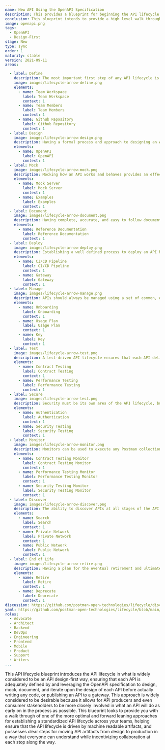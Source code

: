 ```yaml
---
name: New API Using the OpenAPI Specification
description: This provides a blueprint for beginning the API lifecycle by designing a new API using an OpenAPI, showing one possible lifecycle from end to end. Approaching the API lifecycle in a design-first way, while ensuring all the other essential areas of the API lifecycle are present.
conclusion: This blueprint intends to provide a high level walk through of one possible way of defining a standardized API lifecycle which is centered around an API design-first approach to delivering an API with OpenAPI at the center. This view of the API lifecycle will not work for all teams and for all APIs, but it does provide one possible overview that may work for many situations. Each element within this blueprint works to provide a simple overview of what is involved across the entire life of an API, with more detail present on the detail page for each element (if you are viewing this on the API lifecycle project site). If you are reading this via a PDF or printed version you can visit the landing page for this blueprint to access more information and view specific actions you might possibly consider taking as part of applying each element of this proposed lifecycle within your own operations. This blueprint is a living document and will continue to evolve and be added to over time based upon feedback from readers. If you have any questions, feedback, or feel like there is more information you need, feel free to jump on the Github discussion for this blueprint, or any of the individual elements present--the value this blueprint provides is actively defined by the feedback community members like you.
image: openapi.png
tags:
  - OpenAPI
  - Design-First
stage: New
type: sync
order: 1
maturity: stable
version: 2021-09-11
areas:  

  - label: Define
    description: The most important first step of any API lifecycle is to make sure the operations around an API are properly defined, laying the foundation for being able to effectively design and bring an API to life, while also establishing a known place, or places to go to get all the information you need regarding each individual API, or groups of APIs. A little planning and organization at this early step of the API journey can go a long way towards ensuring the overall health and velocity of an API, and the applications and integrations that will depend on each internal, partner, or public API being delivered.
    image: images/lifecycle-arrow-define.png
    elements:
      - name: Team Workspace
        label: Team Workspace
        context: 1
      - name: Team Members
        label: Team Members   
        context: 1    
      - name: Github Repository
        label: Github Repository
        context: 1
  - label: Design
    image: images/lifecycle-arrow-design.png
    description: Having a formal process and approach to designing an API helps establish consistency and the precision of each API that ends up in production, ensuring that APIs are developed using common patterns across an industry, and within an organization, establishing known practices for shaping the surface area and behaviors of APIs that applications are depending upon. API design is something that just doesn’t impact the way an API is used, it is something that impacts almost every stop along the API lifecycle, and will reduce friction and increase velocity throughout the evolution of each API, and the applications and integrations that depend upon them.
    elements:
      - name: OpenAPI
        label: OpenAPI      
        context: 1
  - label: Mock
    image: images/lifecycle-arrow-mock.png
    description: Mocking how an API works and behaves provides an effective way for teams to collaborate, communicate, and iterate as part of the design of an API, but it also is something that can be used as part of testing, or just providing a sandbox environment for API consumers to learn before they actually begin working with any API in production. Effectively mocking an API takes a little time to set up and configure properly, but once available it will help reduce friction across the entire API lifecycle, helping teams more effectively communicate around an API throughout its journey.
    elements:
      - name: Mock Server
        label: Mock Server
        context: 1
      - name: Examples
        label: Examples 
        context: 1
  - label: Document
    image: images/lifecycle-arrow-document.png
    description: Having complete, accurate, and easy to follow documentation is essential for all APIs, and is something that  alleviates the number one pain point for API consumers when it comes to onboarding with any API, expanding the number of API paths an application puts to work. Modern approaches to producing API documentation have moved beyond a single static version of documentation simply published to a portal, as well as there being potentially multiple forms of documentation for any single API. Helping API producers onboard consumers easier, reduce the cognitive load when understanding what an API does, and properly define specific business use cases of an API being put to work in an application or as part of an integration.
    elements:
      - name: Reference Documentation
        label: Reference Documentation 
        context: 1  
  - label: Deploy
    image: images/lifecycle-arrow-deploy.png
    description: Establishing a well defined process to deploy an API helps teams bring new APIs to life, as well as assists them in more efficiently delivering each future iteration of an API in a consistent and repeatable way. Making sure APIs are deployed using known development, staging, production, and other agreed upon stages that actively apply other elements like documentation, testing, while natively contributing to observability. API deployment practices will likely have been well established as part of an organization’s traditional software development lifecycle, but is something that should be open to defining, standardizing, and making more repeatable and observable as part of the API lifecycle. The API deployment portion of the API lifecycle will be the most difficult for teams to properly define, articulate, and standardize across teams, but it will continue to be one of the most critical areas of the API lifecycle to do this for, otherwise it will be guaranteed to be a repeated source of friction across API operations.
    elements:
      - name: CI/CD Pipeline
        label: CI/CD Pipeline
        context: 1
      - name: Gateway
        label: Gateway     
        context: 1   
  - label: Manage
    image: images/lifecycle-arrow-manage.png
    description: APIs should always be managed using a set of common, well-defined set of policies that define and govern how APIs are accessed via all stages of the API lifecycle, ensuring that every API has appropriate authentication, rate limits, logging, and other essential requirements of managing APIs at scale, helping strike a balance between making APIs accessible and the privacy and security concerns that exist. As API gateways and management solutions have been commoditized, many of the essential elements like documentation and testing have expanded into their own areas of the API lifecycle, leaving us with a core set of elements that can be applied by teams to help manage how APIs are put to work in applications and as part of system to system integrations.
    elements:
      - name: Onboarding
        label: Onboarding
        context: 1
      - name: Usage Plan
        label: Usage Plan    
        context: 1
      - name: Key
        label: Key       
        context: 1               
  - label: Test
    image: images/lifecycle-arrow-test.png
    description: A test-driven API lifecycle ensures that each API delivers the intended outcomes it was developed for in the first place, providing manual as well as automated ways to ensure an API hasn't changed unexpectedly and is as performant as required, helping establish a high quality of service consistently across all APIs. API testing should not be an afterthought and should be a default aspect of the API lifecycle for any API being put into production. API testing takes a solid investment in establishing proper testing practices across teams, but once you do the work to establish a baseline of testing, properly train teams on the process and tooling involved, the investment will pay off down the road.
    elements:
      - name: Contract Testing
        label: Contract Testing  
        context: 1 
      - name: Performance Testing
        label: Performance Testing   
        context: 1
  - label: Secure
    image: images/lifecycle-arrow-test.png
    description: Security must be its own area of the API lifecycle, but it is something that should span testing, authentication, and potentially other areas of the API lifecycle. Over the last five years the world of API security has expanded, while also moving further left in the API lifecycle as part of a devops shift in how APIs are delivered. There are a number of elements present when it comes to security, but depending on the overall maturity of API operations the available resources and prioritization available to adequately realize these elements vary.
    elements:
      - name: Authentication
        label: Authentication
        context: 1         
      - name: Security Testing
        label: Security Testing   
        context: 1        
  - label: Monitor
    image: images/lifecycle-arrow-monitor.png
    description: Monitors can be used to execute any Postman collection applied to any environment. Due to the versatility of what a Postman collection can define, collections turn monitors into a powerful API automation and orchestration tool. Beginning with the ability to schedule contract, performance, and other types of tests, but then also allowing for automating specific workflows across many different APIs. Since collections can be used to define anything that can be defined via an API, monitors can be used to schedule the running of each capability from multiple cloud regions, applying many different environmental variables. Making monitors an essential, versatile, and executable part of defining how the API lifecycle works.
    elements:
      - name: Contract Testing Monitor
        label: Contract Testing Monitor  
        context: 1 
      - name: Performance Testing Monitor
        label: Performance Testing Monitor   
        context: 1
      - name: Security Testing Monitor
        label: Security Testing Monitor                          
        context: 1
  - label: Discover
    image: images/lifecycle-arrow-discover.png
    description: The ability to discover APIs at all stages of the API lifecycle is essential for reducing redundancy across operations, helping teams find existing APIs before they develop new ones, properly matching API consumers with the right APIs, while supporting documentation, relevant workflows, and the feedback loops that exist as part of the operation of APIs internally within the enterprise, or externally with 3rd party developers. API discovery does not live at the beginning or the end of the API lifecycle, but should be considered across all areas of the API lifecycle, ensuring that APIs, as well as the operations around them are as discoverable as possible, but well informed when it comes to privacy, security, and terms of service.
    elements:
      - name: Search
        label: Search     
        context: 1
      - name: Private Network
        label: Private Network   
        context: 1
      - name: Public Network
        label: Public Network                    
        context: 1
  - label: End of Life
    image: images/lifecycle-arrow-retire.png
    description: Having a plan for the eventual retirement and ultimate deprecation of an API, or for specific paths or versions of an API should be a part of every API lifecycle, and even when there is no plan for deprecation there should be a process in place for setting consumer expectations for how long an API will be supported, as well as formal process to follow once retirement comes into view on the horizon. Planning for the end of life of each API will be commonplace, but only becomes a problem when there is no plan, or no communication with consumers.
    elements:
      - name: Retire
        label: Retire  
        context: 1
      - name: Deprecate
        label: Deprecate       
        context: 1
discussion: https://github.com/postman-open-technologies/lifecycle/discussions/9
yaml: https://github.com/postman-open-technologies/lifecycle/blob/main/_blueprints/new-api-using-the-openapi-specification.md
roles:
  - Advocate
  - Architect
  - Backend
  - DevOps
  - Engineering
  - Frontend
  - Mobile
  - Product
  - Support
  - Writers 
...
```

This API lifecycle blueprint introduces the API lifecycle in what is widely considered to be an API design-first way, ensuring that each API is adequately defined by and leveraging the OpenAPI specification to design, mock, document, and iterate upon the design of each API before actually writing any code, or publishing an API to a gateway. This approach is widely considered to be desirable because it allows for API producers and even consumer stakeholders to be more closely involved in what an API will do as early on in the process as possible. This blueprint looks to provide you with a walk through of one of the more optimal and forward leaning approaches for establishing a standardized API lifecycle across your teams, helping ensure that the API lifecycle is driven by machine readable artifacts, and possesses clear steps for moving API artifacts from design to production in a way that everyone can understand while incentivizing collaboration at each stop along the way.